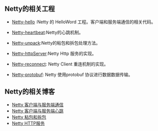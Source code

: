 ## Netty的相关工程

- [Netty-hello](https://github.com/DespairYoke/netty/tree/master/netty-hello) :Netty 的 HelloWord 工程。客户端和服务端通信的相关代码。

- [Netty-heartbeat](https://github.com/DespairYoke/netty/tree/master/netty-heartbeat):Netty的心跳机制。

- [Netty-unpack](https://github.com/xuwujing/Netty/tree/master/netty-unpack):Netty的粘包和拆包处理方法。

- [Netty-httpServer](https://github.com/xuwujing/Netty/tree/master/Netty-httpServer):Netty Http 服务的实现。

- [Netty-reconnect](https://github.com/xuwujing/Netty-study/tree/master/Netty-reconnect): Netty Client 重连机制的实现。

- [Netty-protobuf](https://github.com/xuwujing/Netty-study/tree/master/Netty-protobuf): Netty 使用protobuf 协议进行数据数据传输。

## Netty的相关博客

- [Netty 客户端与服务端通信](http://blog.csdn.net/qazwsxpcm/article/details/77750865)
- [Netty 客户端与服务端心跳](http://blog.csdn.net/qazwsxpcm/article/details/78174437)
- [Netty 粘包和拆包](http://blog.csdn.net/qazwsxpcm/article/details/78265120)
- [Netty HTTP服务](http://blog.csdn.net/qazwsxpcm/article/details/78364023)

